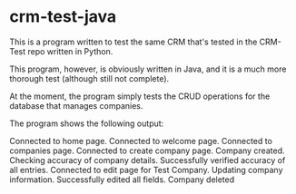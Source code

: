# crm-test-java

This is a program written to test the same CRM that's tested in the CRM-Test repo written in Python.

This program, however, is obviously written in Java, and it is a much more thorough test (although still not complete).

At the moment, the program simply tests the CRUD operations for the database that manages companies.

The program shows the following output:

Connected to home page.
Connected to welcome page.
Connected to companies page.
Connected to create company page.
Company created.
Checking accuracy of company details.
Successfully verified accuracy of all entries.
Connected to edit page for Test Company.
Updating company information.
Successfully edited all fields.
Company deleted
